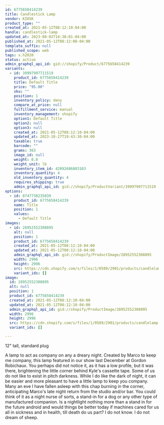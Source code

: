 ```yaml
---
id: 6775658414239
title: Candlestick Lamp
vendor: KIOSK
product_type: ""
created_at: 2021-05-12T08:12:10-04:00
handle: candlestick-lamp
updated_at: 2023-08-02T14:38:01-04:00
published_at: 2021-05-12T08:12:08-04:00
template_suffix: null
published_scope: web
tags: x.h2020
status: active
admin_graphql_api_id: gid://shopify/Product/6775658414239
variants:
  - id: 39997997711519
    product_id: 6775658414239
    title: Default Title
    price: "95.00"
    sku: ""
    position: 1
    inventory_policy: deny
    compare_at_price: null
    fulfillment_service: manual
    inventory_management: shopify
    option1: Default Title
    option2: null
    option3: null
    created_at: 2021-05-12T08:12:10-04:00
    updated_at: 2023-10-27T19:43:30-04:00
    taxable: true
    barcode: ""
    grams: 363
    image_id: null
    weight: 0.8
    weight_unit: lb
    inventory_item_id: 42092686803103
    inventory_quantity: 4
    old_inventory_quantity: 4
    requires_shipping: true
    admin_graphql_api_id: gid://shopify/ProductVariant/39997997711519
options:
  - id: 8747738235039
    product_id: 6775658414239
    name: Title
    position: 1
    values:
      - Default Title
images:
  - id: 28952552308895
    alt: null
    position: 1
    product_id: 6775658414239
    created_at: 2021-05-12T08:12:10-04:00
    updated_at: 2021-05-12T08:12:10-04:00
    admin_graphql_api_id: gid://shopify/ProductImage/28952552308895
    width: 2996
    height: 2996
    src: https://cdn.shopify.com/s/files/1/0589/2901/products/candlelamp.jpg?v=1620821530
    variant_ids: []
image:
  id: 28952552308895
  alt: null
  position: 1
  product_id: 6775658414239
  created_at: 2021-05-12T08:12:10-04:00
  updated_at: 2021-05-12T08:12:10-04:00
  admin_graphql_api_id: gid://shopify/ProductImage/28952552308895
  width: 2996
  height: 2996
  src: https://cdn.shopify.com/s/files/1/0589/2901/products/candlelamp.jpg?v=1620821530
  variant_ids: []

---
```


12" tall, standard plug

A lamp to act as company on any a dreary night. Created by Marco to keep me company, this lamp featured in our show last December at Gordon Robichaux. You perhaps did not notice it, as it has a low profile, but it was there, brightening the little corner behind Kyle's cassette tape. Some of us do not like to exist in pitch darkness. While I do like the dark of night, it can be easier and more pleasant to have a little lamp to keep you company. Many an eve I have fallen asleep with this chap burning in the corner, anticipating Marco's late night return from the studio and/or bar. You could think of it as a night nurse of sorts, a stand-in for a dog or any other type of manufactured companion. Is a nightlight nothing more than a stand in for the future android and would things be better today if machines cared for us all in sickness and in health, till death do us part? I do not know. I do not dream of sheep.